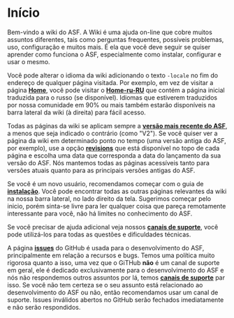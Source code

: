 # Início

Bem-vindo a wiki do ASF. A Wiki é uma ajuda on-line que cobre muitos assuntos diferentes, tais como perguntas frequentes, possíveis problemas, uso, configuração e muitos mais. É ela que você deve seguir se quiser aprender como funciona o ASF, especialmente como instalar, configurar e usar o mesmo.

Você pode alterar o idioma da wiki adicionando o texto `-locale` no fim do endereço de qualquer página visitada. Por exemplo, em vez de visitar a página **[Home](https://github.com/JustArchiNET/ArchiSteamFarm/wiki/Home)**, você pode visitar o **[Home-ru-RU](https://github.com/JustArchiNET/ArchiSteamFarm/wiki/Home-ru-RU)** que contém a página inicial traduzida para o russo (se disponível). Idiomas que estiverem traduzidos por nossa comunidade em 90% ou mais também estarão disponíveis na barra lateral da wiki (à direita) para fácil acesso.

Todas as páginas da wiki se aplicam sempre a **[versão mais recente do ASF](https://github.com/JustArchiNET/ArchiSteamFarm/releases)**, a menos que seja indicado o contrário (como "V2"). Se você quiser ver a página da wiki em determinado ponto no tempo (uma versão antiga do ASF, por exemplo), use a opção **[revisions](https://github.com/JustArchiNET/ArchiSteamFarm/wiki/_history)** que está disponível no topo de cada página e escolha uma data que corresponda a data do lançamento da sua versão do ASF. Nós mantemos todas as páginas acessíveis tanto para versões atuais quanto para as principais versões antigas do ASF.

Se você é um novo usuário, recomendamos começar com o guia de **[instalação](https://github.com/JustArchi/ArchiSteamFarm/wiki/Setting-up-pt-BR)**. Você pode encontrar todas as outras páginas relevantes da wiki na nossa barra lateral, no lado direito da tela. Sugerimos começar pelo inicio, porém sinta-se livre para ler qualquer coisa que pareça remotamente interessante para você, não há limites no conhecimento do ASF.

Se você precisar de ajuda adicional veja nossos **[canais de suporte](https://github.com/JustArchiNET/ArchiSteamFarm/blob/main/.github/SUPPORT.md)**, você pode utilizá-los para todas as questões e dificuldades técnicas.

A página **[issues](https://github.com/JustArchiNET/ArchiSteamFarm/issues)** do GitHub é usada para o desenvolvimento do ASF, principalmente em relação a recursos e bugs. Temos uma política muito rigorosa quanto a isso, uma vez que o GiTHub **não** é um canal de suporte em geral, ele é dedicado exclusivamente para o desenvolvimento do ASF e nós não respondemos outros assuntos por lá, temos **[canais de suporte](https://github.com/JustArchiNET/ArchiSteamFarm/blob/main/.github/SUPPORT.md)** par isso. Se você não tem certeza se o seu assunto está relacionado ao desenvolvimento do ASF ou não, então recomendamos usar um canal de suporte. Issues inválidos abertos no GitHub serão fechados imediatamente e não serão respondidos.